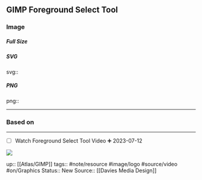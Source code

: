 ## GIMP Foreground Select Tool

### Image

##### Full Size



##### SVG

svg:: 

##### PNG

png:: 

---
### Based on



---



- [ ] Watch Foreground Select Tool Video ➕ 2023-07-12

![](https://youtu.be/uhRGix-x5Mg)


up:: [[Atlas/GIMP]]
tags:: #note/resource #image/logo #source/video #on/Graphics 
Status:: New
Source:: [[Davies Media Design]]
